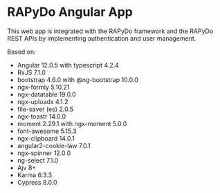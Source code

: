 # RAPyDo Angular App

This web app is integrated with the RAPyDo framework and the RAPyDo REST APIs by implementing authentication and user management.

Based on:

- Angular 12.0.5 with typescript 4.2.4
- RxJS 7.1.0
- bootstrap 4.6.0 with @ng-bootstrap 10.0.0
- ngx-formly 5.10.21
- ngx-datatable 19.0.0
- ngx-uploadx 4.1.2
- file-saver (es) 2.0.5
- ngx-toastr 14.0.0
- moment 2.29.1 with ngx-moment 5.0.0
- font-awesome 5.15.3
- ngx-clipboard 14.0.1
- angular2-cookie-law 7.0.1
- ngx-spinner 12.0.0
- ng-select 7.1.0
- Ajv 8+
- Karma 6.3.3
- Cypress 8.0.0
